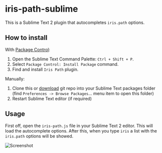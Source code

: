 iris-path-sublime
=================

This is a Sublime Text 2 plugin that autocompletes `iris.path` options. 


## How to install

With [Package Control](http://wbond.net/sublime_packages/package_control):

1. Open the Sublime Text Command Palette: `Ctrl + Shift + P`.
2. Select `Package Control: Install Package` command.
3. Find and install `Iris Path` plugin.

Manually:

1. Clone this or [download](https://github.com/angelsanchez/iris-path-sublime/archive/master.zip) git repo into your Sublime Text packages folder (find `Preferences -> Browse Packages`... menu item to open this folder)
2. Restart Sublime Text editor (if required)



## Usage

First off, open the `iris-path.js` file in your Sublime Text 2 editor. This will load the autocomplete options. After this, when you type `iris` a list with the `iris.path` options will be showed.

![Screenshot](http://angelsanchez.github.io/iris-path-sublime/images/iris-path-sublime-screenshot.png)
